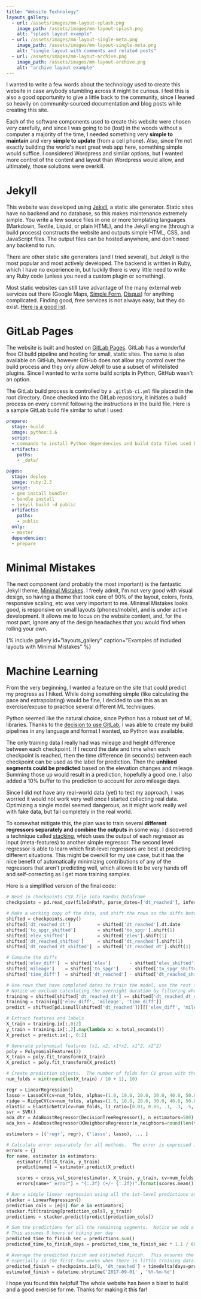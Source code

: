 ```yaml
---
title: "Website Technology"
layouts_gallery:
  - url: /assets/images/mm-layout-splash.png
    image_path: /assets/images/mm-layout-splash.png
    alt: "splash layout example"
  - url: /assets/images/mm-layout-single-meta.png
    image_path: /assets/images/mm-layout-single-meta.png
    alt: "single layout with comments and related posts"
  - url: /assets/images/mm-layout-archive.png
    image_path: /assets/images/mm-layout-archive.png
    alt: "archive layout example"
---
```


I wanted to write a few words about the technology used to create this website in case anybody stumbling across it might be curious.  I feel this is also a good opportunity to give a little back to the community, since I leaned so heavily on community-sourced documentation and blog posts while creating this site.

Each of the software components used to create this website were chosen very carefully, and since I was going to be (lost) in the woods without a computer a majority of the time, I needed something very **simple to maintain** and very **simple to update** (from a cell phone).  Also, since I'm not exactly building the world's next great web app here, something simple would suffice.  I considered Wordpress and similar options, but I wanted more control of the content and layout than Wordpress would allow, and ultimately, those solutions were overkill.

# Jekyll

This website was developed using [Jekyll](https://jekyllrb.com/), a static site generator.  Static sites have no backend and no database, so this makes maintenance extremely simple.  You write a few source files in one or more templating languages (Markdown, Textile, Liquid, or plain HTML), and the Jekyll engine (through a build process) constructs the website and outputs simple HTML, CSS, and JavaScript files.  The output files can be hosted anywhere, and don't need any backend to run.

There are other static site generators (and I tried several), but Jekyll is the most popular and most actively developed.  The backend is written in Ruby, which I have no experience in, but luckily there is very little need to write any Ruby code (unless you need a custom plugin or something).

Most static websites can still take advantage of the many external web services out there (Google Maps, [Simple Form](https://getsimpleform.com/), [Disqus](https://disqus.com/)) for anything complicated.  Finding good, free services is not always easy, but they do exist.  [Here is a good list](http://jekyll.tips/services/).

# GitLab Pages

The website is built and hosted on [GitLab Pages](https://pages.gitlab.io/).  GitLab has a wonderful free CI build pipeline and hosting for small, static sites.  The same is also available on GitHub, however GitHub does not allow any control over the build process and they only allow Jekyll to use a subset of whitelisted plugins.  Since I wanted to write some build scripts in Python, GitHub wasn't an option.

The GitLab build process is controlled by a `.gitlab-ci.yml` file placed in the root directory.  Once checked into the GitLab repository, it initiates a build process on every commit following the instructions in the build file.  Here is a sample GitLab build file similar to what I used:

```yaml
prepare:
  stage: build
  image: python:3.6
  script:
  - commands to install Python dependencies and build data files used by the site
  artifacts:
    paths:
    - _data/

pages:
  stage: deploy
  image: ruby:2.3
  script:
  - gem install bundler
  - bundle install
  - jekyll build -d public
  artifacts:
    paths:
    - public
  only:
  - master
  dependencies:
  - prepare
```

# Minimal Mistakes

The next component (and probably the most important) is the fantastic Jekyll theme, [Minimal Mistakes](https://mmistakes.github.io/minimal-mistakes/).  I freely admit, I'm not very good with visual design, so having a theme that took care of 90% of the layout, colors, fonts, responsive scaling, etc was very important to me.  Minimal Mistakes looks good, is responsive on small layouts (phones/mobile), and is under active development.  It allows me to focus on the website content, and, for the most part, ignore any of the design headaches that you would find when rolling your own.

{% include gallery id="layouts_gallery" caption="Examples of included layouts with Minimal Mistakes" %}

# Machine Learning

From the very beginning, I wanted a feature on the site that could predict my progress as I hiked.  While doing something simple (like calculating the pace and extrapolating) would be fine, I decided to use this as an exercise/excuse to practice several different ML techniques.

Python seemed like the natural choice, since Python has a robust set of ML libraries.  Thanks to the [decision to use GitLab](#gitlab-pages), I was able to create my build pipelines in any language and format I wanted, so Python was available.

The only training data I really had was mileage and height difference between each checkpoint.  If I record the date and time when each checkpoint is reached, then the time difference (in seconds) between each checkpoint can be used as the label for prediction.  Then the **unhiked segments could be predicted** based on the elevation changes and mileage.  Summing those up would result in a prediction, hopefully a good one.  I also added a 10% buffer to the prediction to account for zero mileage days.

Since I did not have any real-world data (yet) to test my approach, I was worried it would not work very well once I started collecting real data.  Optimizing a single model seemed dangerous, as it might work really well with fake data, but fail completely in the real world.

To somewhat mitigate this, the plan was to train several **different regressors separately and combine the outputs** in some way.  I discovered a technique called [stacking](https://en.wikipedia.org/wiki/Ensemble_learning#Stacking), which uses the output of each regressor as input (meta-features) to another simple regressor.  The second level regressor is able to learn which first-level regressors are best at predicting different situations.  This might be overkill for my use case, but it has the nice benefit of automatically minimizing contributions of any of the regressors that aren't predicting well, which allows it to be very hands off and self-correcting as I get more training samples.

Here is a simplified version of the final code:

```python
# Read in checkpoints CSV file into Pandas Dataframe
checkpoints = pd.read_csv(fileInPath, parse_dates=['dt_reached'], infer_datetime_format=True)

# Make a working copy of the data, and shift the rows so the diffs between rows can be computed
shifted = checkpoints.copy()
shifted['dt_reached_dt']          = shifted['dt_reached'].dt.date
shifted['to_spgr_shifted']        = shifted['to_spgr'].shift(1)
shifted['elev_shifted']           = shifted['elev'].shift(1)
shifted['dt_reached_shifted']     = shifted['dt_reached'].shift(1)
shifted['dt_reached_dt_shifted']  = shifted['dt_reached_dt'].shift(1)

# Compute the diffs
shifted['elev_diff']  = shifted['elev']       - shifted['elev_shifted']
shifted['mileage']    = shifted['to_spgr']    - shifted['to_spgr_shifted']
shifted['time_diff']  = shifted['dt_reached'] - shifted['dt_reached_shifted']

# Use rows that have completed dates to train the model, use the rest for prediction
# Notice we exclude calculating the overnight duration by filtering where out the dates are different
training = shifted[shifted['dt_reached_dt'] == shifted['dt_reached_dt_shifted']]
training = training[['elev_diff', 'mileage', 'time_diff']]
predict = shifted[pd.isnull(shifted['dt_reached'])][['elev_diff', 'mileage']]

# Extract features and labels
X_train = training.ix[:,0:2]
y_train = training.ix[:,2].map(lambda x: x.total_seconds())
X_predict = predict.ix[:, 0:2]

# Generate polynomial features (x1, x2, x1*x2, x1^2, x2^2)
poly = PolynomialFeatures(2)
X_train = poly.fit_transform(X_train)
X_predict = poly.fit_transform(X_predict)

# Create prediction objects.  The number of folds for CV grows with the number of training rows to a max of 10
num_folds = min(round(len(X_train) / 10 + 1), 10)

regr = LinearRegression()
lasso = LassoCV(cv=num_folds, alphas=(1.0, 10.0, 20.0, 30.0, 40.0, 50.0), max_iter=10000)
ridge = RidgeCV(cv=num_folds, alphas=(1.0, 10.0, 20.0, 30.0, 40.0, 50.0))
elastic = ElasticNetCV(cv=num_folds, l1_ratio=[0.01, 0.05, .1, .3, .5, .7, .9, 1])
svr = SVR()
ada_dtr = AdaBoostRegressor(DecisionTreeRegressor(), n_estimators=500)
ada_knn = AdaBoostRegressor(KNeighborsRegressor(n_neighbors=round(len(training) / 5 + 1), weights='distance'), n_estimators=500)

estimators = [('regr', regr), ('lasso', lasso), ... ]

# Calculate error separately for all methods.  The error is expressed in absolute mean hours.
errors = {}
for name, estimator in estimators:
    estimator.fit(X_train, y_train)
    predict[name] = estimator.predict(X_predict)

    scores = cross_val_score(estimator, X_train, y_train, cv=num_folds, scoring='neg_mean_absolute_error')
    errors[name+"_error"] = "{:.2f} (+/- {:.2f})".format(scores.mean() / 60 / 60, scores.std() / 60 / 60 * 2)

# Run a simple linear regression using all the 1st-level predictions as meta-features
stacker = LinearRegression()
prediction_cols = [e[0] for e in estimators]
stacker.fit(training[prediction_cols], y_train)
predictions = stacker.predict(predict[prediction_cols])

# Sum the predictions for all the remaining segments.  Notice we add a 10% buffer to the estimate.
# This assumes 8 hours of hiking per day
predicted_time_to_finish_sec = predictions.sum()
predicted_time_to_finish_days = predicted_time_to_finish_sec * 1.1 / 60 / 60 / 8

# Average the predicted finish and estimated finish.  This ensures the prediction doesn't get too crazy,
# especially in the first few weeks when there is little training data.
predicted_finish = checkpoints.ix[0, 'dt_reached'] + timedelta(days=predicted_time_to_finish_days)
estimated_finish = datetime.strptime('2017-09-01' , '%Y-%m-%d')
```

I hope you found this helpful!  The whole website has been a blast to build and a good exercise for me.  Thanks for making it this far!

